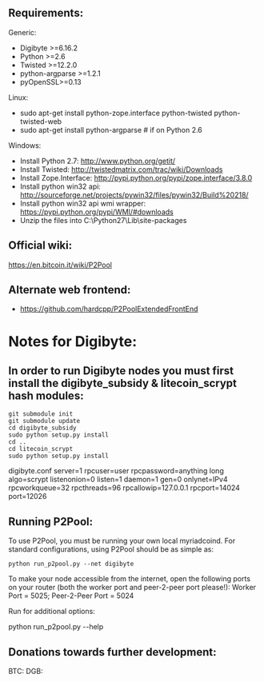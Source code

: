 Requirements:
-------------------------
Generic:
* Digibyte >=6.16.2
* Python >=2.6
* Twisted >=12.2.0
* python-argparse >=1.2.1
* pyOpenSSL>=0.13

Linux:
* sudo apt-get install python-zope.interface python-twisted python-twisted-web
* sudo apt-get install python-argparse # if on Python 2.6

Windows:
* Install Python 2.7: http://www.python.org/getit/
* Install Twisted: http://twistedmatrix.com/trac/wiki/Downloads
* Install Zope.Interface: http://pypi.python.org/pypi/zope.interface/3.8.0
* Install python win32 api: http://sourceforge.net/projects/pywin32/files/pywin32/Build%20218/
* Install python win32 api wmi wrapper: https://pypi.python.org/pypi/WMI/#downloads
* Unzip the files into C:\Python27\Lib\site-packages

Official wiki:
-------------------------
https://en.bitcoin.it/wiki/P2Pool

Alternate web frontend:
-------------------------
* https://github.com/hardcpp/P2PoolExtendedFrontEnd

Notes for Digibyte:
=========================
In order to run Digibyte nodes you must first install the digibyte_subsidy & litecoin_scrypt hash modules:
-------------------------
    git submodule init
    git submodule update
    cd digibyte_subsidy
    sudo python setup.py install
    cd ..
    cd litecoin_scrypt
    sudo python setup.py install
	
digibyte.conf
	server=1
	rpcuser=user
	rpcpassword=anything long
	algo=scrypt
	listenonion=0
	listen=1
	daemon=1
	gen=0
	onlynet=IPv4
	rpcworkqueue=32
	rpcthreads=96
	rpcallowip=127.0.0.1
	rpcport=14024
	port=12026

Running P2Pool:
-------------------------
To use P2Pool, you must be running your own local myriadcoind. For standard configurations, using P2Pool should be as simple as:

    python run_p2pool.py --net digibyte

To make your node accessible from the internet, open the following ports on your router (both the worker port and peer-2-peer port please!): Worker Port = 5025; Peer-2-Peer Port = 5024

Run for additional options:

python run_p2pool.py --help

Donations towards further development:
-------------------------
BTC: 
DGB: 
